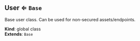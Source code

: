 <a name="User"></a>

## User ⇐ <code>Base</code>
Base user class. Can be used for non-secured assets/endpoints.

**Kind**: global class  
**Extends**: <code>Base</code>  
